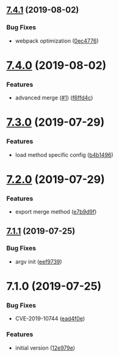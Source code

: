 ## [7.4.1](https://github.com/softwaregroup-bg/ut-config/compare/v7.4.0...v7.4.1) (2019-08-02)


### Bug Fixes

* webpack optimization ([0ec4776](https://github.com/softwaregroup-bg/ut-config/commit/0ec4776))



# [7.4.0](https://github.com/softwaregroup-bg/ut-config/compare/v7.3.0...v7.4.0) (2019-08-02)


### Features

* advanced merge ([#1](https://github.com/softwaregroup-bg/ut-config/issues/1)) ([f6ffd4c](https://github.com/softwaregroup-bg/ut-config/commit/f6ffd4c))



# [7.3.0](https://github.com/softwaregroup-bg/ut-config/compare/v7.2.0...v7.3.0) (2019-07-29)


### Features

* load method specific config ([b4b1496](https://github.com/softwaregroup-bg/ut-config/commit/b4b1496))



# [7.2.0](https://github.com/softwaregroup-bg/ut-config/compare/v7.1.1...v7.2.0) (2019-07-29)


### Features

* export merge method ([e7b9d9f](https://github.com/softwaregroup-bg/ut-config/commit/e7b9d9f))



## [7.1.1](https://github.com/softwaregroup-bg/ut-config/compare/v7.1.0...v7.1.1) (2019-07-25)


### Bug Fixes

* argv init ([eef9739](https://github.com/softwaregroup-bg/ut-config/commit/eef9739))



# 7.1.0 (2019-07-25)


### Bug Fixes

* CVE-2019-10744 ([ead4f0e](https://github.com/softwaregroup-bg/ut-config/commit/ead4f0e))


### Features

* initial version ([12e979e](https://github.com/softwaregroup-bg/ut-config/commit/12e979e))




